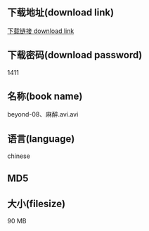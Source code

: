 ## 下载地址(download link)
[下载链接 download link](https://voluble-croquembouche-d321dc.netlify.app/?s=beyond-08%E3%80%81%E9%BA%BB%E9%86%89.avi)

## 下载密码(download password)
1411

## 名称(book name)
beyond-08、麻醉.avi.avi

## 语言(language)
chinese

## MD5


## 大小(filesize)
90 MB
